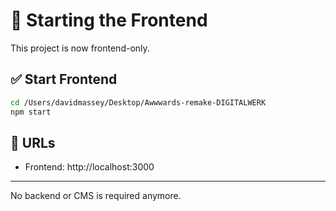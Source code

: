 # 🚀 Starting the Frontend

This project is now frontend-only.

## ✅ Start Frontend
```bash
cd /Users/davidmassey/Desktop/Awwwards-remake-DIGITALWERK
npm start
```

## 📝 URLs

- Frontend: http://localhost:3000

---

No backend or CMS is required anymore.
